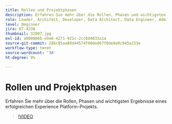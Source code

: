 ```yaml
---
title: Rollen und Projektphasen
description: Erfahren Sie mehr über die Rollen, Phasen und wichtigsten Ergebnisse eines erfolgreichen Experience Platform-Projekts.
role: Leader, Architect, Developer, Data Architect, Data Engineer, Admin, User
level: Beginner
jira: KT-4338
thumbnail: 32807.jpg
exl-id: a800886b-e9a6-4271-921c-2cc6d4033a1a
source-git-commit: 286c85aa88d44574f00ded67f0de8e0c945a153e
workflow-type: tm+mt
source-wordcount: '38'
ht-degree: 0%

---
```


# Rollen und Projektphasen

Erfahren Sie mehr über die Rollen, Phasen und wichtigsten Ergebnisse eines erfolgreichen Experience Platform-Projekts.

>[!VIDEO](https://video.tv.adobe.com/v/3430446?learn=on&enablevpops&captions=ger)

